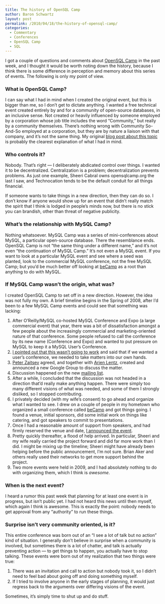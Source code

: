 ```yaml
---
title: The history of OpenSQL Camp
author: Baron Schwartz
layout: post
permalink: /2010/04/18/the-history-of-opensql-camp/
categories:
  - Commentary
  - Conferences
  - OpenSQL Camp
  - SQL
---
```

I got a couple of questions and comments about [OpenSQL Camp][1] in the past week, and I thought it would be worth noting down the history, because I think there is some difference in perception and memory about this series of events. The following is only my point of view.

### What is OpenSQL Camp?

I can say what I had in mind when I created the original event, but this is bigger than me, so I don&#8217;t get to dictate anything. I wanted a free technical event created entirely by and for a community of open-source databases, in an inclusive sense. Not created or heavily influenced by someone employed by a corporation whose job title includes the word &#8220;Community,&#8221; but really by a community themselves. There&#8217;s nothing wrong with Community So-And-So employed at a corporation, but they are by nature a liaison with that company, and it&#8217;s not the same thing. My original [blog post about this topic][2] is probably the clearest explanation of what I had in mind.

### Who controls it?

Nobody. That&#8217;s right &#8212; I deliberately abdicated control over things. I wanted it to be decentralized. Centralization is a problem; decentralization prevents problems. As just one example, Sheeri Cabral owns opensqlcamp.org the last I saw, and Technocation tends to be the default conduit for all things financial.

If someone wants to take things in a new direction, then they can do so. I don&#8217;t know if anyone would show up for an event that didn&#8217;t really match the spirit that I think is lodged in people&#8217;s minds now, but there is no stick you can brandish, other than threat of negative publicity.

### What&#8217;s the relationship with MySQL Camp?

Nothing whatsoever. MySQL Camp was a series of mini-conferences about MySQL, a particular open-source database. There the resemblance ends. OpenSQL Camp is not &#8220;the same thing under a different name,&#8221; and it&#8217;s not even &#8220;the continuation of MySQL Camp.&#8221; It&#8217;s not even a MySQL event. If you want to look at a particular MySQL event and see where a seed was planted, look to the commercial MySQL conference, not the free MySQL Camp; but you&#8217;d be much better off looking at [beCamp][3] as a root than anything to do with MySQL.

### If MySQL Camp wasn&#8217;t the origin, what was?

I created OpenSQL Camp to set off in a new direction. However, the idea was not fully my own. A brief timeline begins in the Spring of 2008, after I&#8217;d been to a few MySQL Camp events and could see that something was lacking:

1.  After O&#8217;Reilly/MySQL co-hosted MySQL Conference and Expo (a large commercial event) that year, there was a bit of dissatisfaction amongst a few people about the increasingly commercial and marketing-oriented nature of that conference. Some people refused to call the conference by its new name (Conference and Expo) and wanted to put pressure on MySQL to keep it a MySQL User&#8217;s Conference.
2.  [I pointed out that this wasn&#8217;t going to work][2] and said that if we wanted a user&#8217;s conference, we needed to take matters into our own hands.
3.  [Peter Zaitsev][4] agreed, and together with [Arjen Lentz][5], created and announced a new Google Group to discuss the matter.
4.  Discussion happened on the new [mailing list][6].
5.  After a while, I concluded that the discussion was not headed in a direction that&#8217;d really make anything happen. There were simply too many different visions of what was needed, and some of them I strongly disliked, so I stopped contributing.
6.  I privately decided (with my wife&#8217;s consent) to go ahead and organize what I wanted to see. I drew on a couple of people in my hometown who organized a small conference called [beCamp][3] and got things going. I found a venue, initial sponsors, did some initial work on things like catering, and got speakers to commit to presentations.
7.  Once I had a reasonable amount of support from speakers, and had firmly reserved the venue and date, [I announced the event][7].
8.  Pretty quickly thereafter, a flood of help arrived. In particular, Sheeri and my wife really carried the project forward and did far more work than I did. I might be mixing up the timeline; Sheeri might have already been helping before the public announcement, I&#8217;m not sure. Brian Aker and others really used their networks to get more support behind the project.
9.  Two more events were held in 2009, and I had absolutely nothing to do with organizing them, which I think is *awesome*.

### When is the next event?

I heard a rumor this past week that planning for at least one event is in progress, but isn&#8217;t public yet. I had not heard this news until then myself, which again I think is awesome. This is exactly the point: nobody needs to get approval from any &#8220;authority&#8221; to run these things.

### Surprise isn&#8217;t very community oriented, is it?

This entire conference was born out of an &#8220;I see a lot of talk but no action&#8221; kind of situation. I generally don&#8217;t believe in surprise when a community is involved, but sometimes there is a lot of chatter, and talk is actually preventing action &#8212; to get things to happen, you actually have to stop talking. These events were born out of my realization that two things were true:

1.  There was an invitation and call to action but nobody took it, so I didn&#8217;t need to feel bad about going off and doing something myself.
2.  If I tried to involve anyone in the early stages of planning, it would just regress back to the arguments over differing visions of the event.

Sometimes, it&#8217;s simply time to shut up and do stuff.

 [1]: http://opensqlcamp.org/
 [2]: http://www.xaprb.com/blog/2008/04/23/like-it-or-not-it-is-the-mysql-conference-and-expo/
 [3]: http://barcamp.org/beCamp
 [4]: http://www.mysqlperformanceblog.com/2008/04/23/conference-for-mysql-users/
 [5]: http://arjen-lentz.livejournal.com/111872.html
 [6]: http://groups.google.com/group/oursql-conference
 [7]: http://www.xaprb.com/blog/2008/08/26/announcing-opensql-camp-2008/